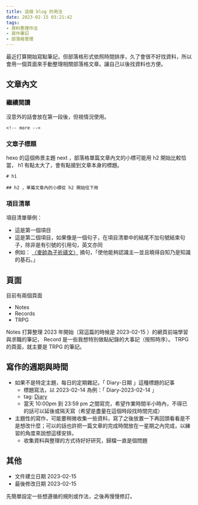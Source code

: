 ```yaml
---
title: 這個 blog 的用法
date: 2023-02-15 03:21:42
tags: 
- 資料整理作法
- 寫作筆記
- 部落格管理
---
```


最近打算開始寫點筆記，但部落格形式依照時間排序，久了會很不好找資料，所以會用一個頁面來手動整理相關部落格文章。讓自己以後找資料也方便。

<!-- more -->

## 文章內文

### 繼續閱讀

沒意外的話會放在第一段後，但視情況使用。

```
<!-- more -->
```

### 文章子標題

hexo 的這個佈景主題 next ，部落格單篇文章內文的小標可能用 h2 開始比較恰當， h1 有點太大了，會有點搶到文章本身的標題。

```
# h1

## h2 ，單篇文章內的小標從 h2 開始往下用
```

### 項目清單

項目清單舉例：

- 這是第一個項目
- 這是第二個項目，如果像是一個句子，在項目清單中的結尾不加句號結束句子，除非是有引號的引用句，英文亦同
- 例如： [〈麥帥為子祈禱文〉](https://web-archive-2017.ait.org.tw/infousa/zhtw/DOCS/facts_prayer.htm) 摘句，「使他能夠認識主—並且曉得自知乃是知識的基石。」


## 頁面

目前有兩個頁面

- Notes
- Records
- TRPG

Notes 打算整理 2023 年開始（寫這篇的時候是 2023-02-15 ）的網頁前端學習與求職的筆記， Record 是一些我想特別做點紀錄的大事記（按照時序）。 TRPG 的頁面，就主要是 TRPG 的筆記。

## 寫作的週期與時間

- 如果不是特定主題，每日的定期雜記，「 Diary-日期 」這種標題的記事
  - 標題寫法，以 2023-02-14 為例：「 Diary-2023-02-14 」
  - tag: [Diary](/tags/Diary/)
  - 當天 10:00pm 到 23:59 pm 之間寫完，希望作業時間半小時內，不得已的話可以延後或隔天寫（希望是盡量在這個時段找時間完成）
- 主題性的寫作，可能要稍微收集一些資料，寫了之後放置一下再回頭看看是不是想改什麼；可以的話也許把一篇文章的完成時間放在一星期之內完成，以練習的角度來說想這樣安排。
  - 收集資料與整理的方式待好好研究，歸檔一直是個問題

## 其他

- 文件建立日期 2023-02-15
- 最後修改日期 2023-02-15

先簡單設定一些想遵循的規則或作法，之後再慢慢修訂。
